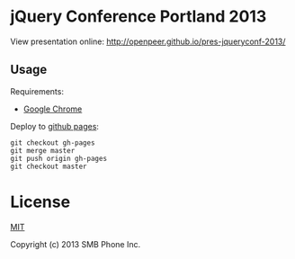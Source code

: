 jQuery Conference Portland 2013
===============================

View presentation online: http://openpeer.github.io/pres-jqueryconf-2013/

Usage
-----

Requirements:

  * [Google Chrome](https://www.google.com/chrome/)

Deploy to [github pages](http://pages.github.com/):

    git checkout gh-pages
    git merge master
    git push origin gh-pages
    git checkout master

License
=======

[MIT](http://opensource.org/licenses/MIT)

Copyright (c) 2013 SMB Phone Inc. 
